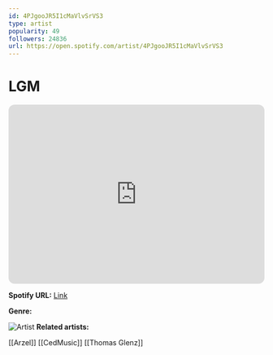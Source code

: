```yaml
---
id: 4PJgooJR5I1cMaVlvSrVS3
type: artist
popularity: 49
followers: 24836
url: https://open.spotify.com/artist/4PJgooJR5I1cMaVlvSrVS3
---
```

# LGM

<iframe style="border-radius:12px" src="https://open.spotify.com/embed/artist/4PJgooJR5I1cMaVlvSrVS3" width="100%" height="352" frameBorder="0" allowfullscreen="" allow="autoplay; clipboard-write; encrypted-media; fullscreen; picture-in-picture" loading="lazy"></iframe>

**Spotify URL:** [Link](https://open.spotify.com/artist/4PJgooJR5I1cMaVlvSrVS3)

**Genre:** 

![Artist](https://i.scdn.co/image/ab6761610000e5ebb155350bc78af4d9686a3209)
**Related artists:**

[[Arzel]]
[[CedMusic]]
[[Thomas Glenz]]
